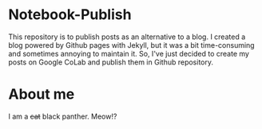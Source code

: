 # Notebook-Publish
This repository is to publish posts as an alternative to a blog. I created a blog powered by Github pages with Jekyll, but it was a bit time-consuming and sometimes annoying to maintain it. So, I've just decided to create my posts on Google CoLab and publish them in Github repository.

# About me
I am a ~~cat~~ black panther. Meow!?
